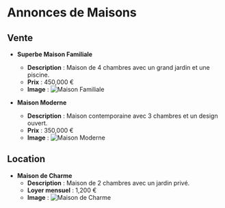 # Annonces de Maisons

## Vente

- **Superbe Maison Familiale**
  - **Description** : Maison de 4 chambres avec un grand jardin et une piscine.
  - **Prix** : 450,000 €
  - **Image** :
    ![Maison Familiale](/assets/maison_familiale.jpg)

- **Maison Moderne**
  - **Description** : Maison contemporaine avec 3 chambres et un design ouvert.
  - **Prix** : 350,000 €
  - **Image** :
    ![Maison Moderne](/assets/maison_moderne.jpg)

## Location

- **Maison de Charme**
  - **Description** : Maison de 2 chambres avec un jardin privé.
  - **Loyer mensuel** : 1,200 €
  - **Image** :
    ![Maison de Charme](/assets/maison_charme.jpg)
